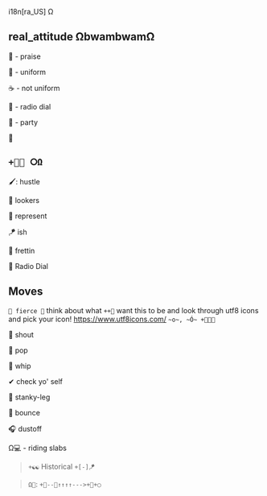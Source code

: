 i18n[ra_US] Ω

## real_attitude ΩbwambwamΩ

🙌 - praise

👟 - uniform

☕ - not uniform

🔘 - radio dial

🎉 - party

👀

## `+👟👟 ⭘Ω`
 
🖌: hustle
 
👀 lookers

👟 represent

🪁 ish

🎸 frettin
 
🔘 Radio Dial
 
## Moves
`🍦 fierce 🍦` think about what `++👐` want this to be and look through utf8 icons and pick your icon! https://www.utf8icons.com/  `~o~, ~Ó~ +🔬🔬🔬`
 
👊 shout

👐 pop

🔬 whip

✔ check yo' self

💋 stanky-leg

🥁 bounce

🎧 dustoff
 
Ω💻 - riding slabs
 
> `+☯☯` Historical `+[-]🪁`

> `Ω👊`: `+🥁--🔬↑↑↑↑--->+🥁+◯`